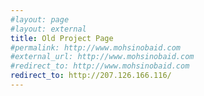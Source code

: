 ```yaml
---
#layout: page
#layout: external
title: Old Project Page
#permalink: http://www.mohsinobaid.com
#external_url: http://www.mohsinobaid.com
#redirect_to: http://www.mohsinobaid.com
redirect_to: http://207.126.166.116/
---
```

